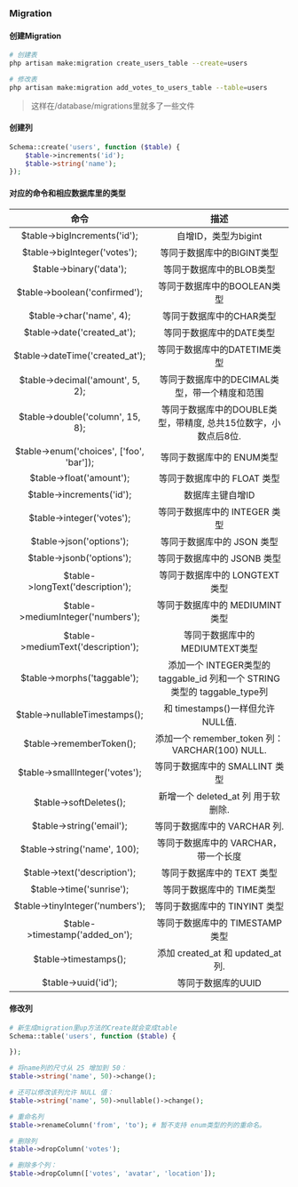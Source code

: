 ### Migration

#### 创建Migration
```bash
# 创建表
php artisan make:migration create_users_table --create=users

# 修改表
php artisan make:migration add_votes_to_users_table --table=users
```
> 这样在/database/migrations里就多了一些文件

#### 创建列
```php
Schema::create('users', function ($table) {
    $table->increments('id');
    $table->string('name');
});
```

#### 对应的命令和相应数据库里的类型
|命令   | 描述 |
|:----:|:----:|
|$table->bigIncrements('id');|自增ID，类型为bigint|
|$table->bigInteger('votes');|等同于数据库中的BIGINT类型|
|$table->binary('data');|等同于数据库中的BLOB类型|
|$table->boolean('confirmed');|等同于数据库中的BOOLEAN类型|
|$table->char('name', 4);|等同于数据库中的CHAR类型|
|$table->date('created_at');|等同于数据库中的DATE类型|
|$table->dateTime('created_at');|等同于数据库中的DATETIME类型|
|$table->decimal('amount', 5, 2);|等同于数据库中的DECIMAL类型，带一个精度和范围|
|$table->double('column', 15, 8);|等同于数据库中的DOUBLE类型，带精度, 总共15位数字，小数点后8位.|
|$table->enum('choices', ['foo', 'bar']);|等同于数据库中的 ENUM类型|
|$table->float('amount');|等同于数据库中的 FLOAT 类型|
|$table->increments('id');|数据库主键自增ID|
|$table->integer('votes');|等同于数据库中的 INTEGER 类型|
|$table->json('options');|等同于数据库中的 JSON 类型|
|$table->jsonb('options');|等同于数据库中的 JSONB 类型|
|$table->longText('description');|等同于数据库中的 LONGTEXT 类型|
|$table->mediumInteger('numbers');|等同于数据库中的 MEDIUMINT类型|
|$table->mediumText('description');|等同于数据库中的 MEDIUMTEXT类型|
|$table->morphs('taggable');|添加一个 INTEGER类型的 taggable_id 列和一个 STRING类型的 taggable_type列|
|$table->nullableTimestamps();|和 timestamps()一样但允许 NULL值.|
|$table->rememberToken();|添加一个 remember_token 列： VARCHAR(100) NULL.|
|$table->smallInteger('votes');|等同于数据库中的 SMALLINT 类型|
|$table->softDeletes();|新增一个 deleted_at 列 用于软删除.|
|$table->string('email');|等同于数据库中的 VARCHAR 列.|
|$table->string('name', 100);|等同于数据库中的 VARCHAR，带一个长度|
|$table->text('description');|等同于数据库中的 TEXT 类型|
|$table->time('sunrise');|等同于数据库中的 TIME类型|
|$table->tinyInteger('numbers');|等同于数据库中的 TINYINT 类型|
|$table->timestamp('added_on');|等同于数据库中的 TIMESTAMP 类型|
|$table->timestamps();|添加 created_at 和 updated_at列.|
|$table->uuid('id');|等同于数据库的UUID|

#### 修改列
```php
# 新生成migration里up方法的Create就会变成table
Schema::table('users', function ($table) {

});

# 将name列的尺寸从 25 增加到 50：
$table->string('name', 50)->change();

# 还可以修改该列允许 NULL 值：
$table->string('name', 50)->nullable()->change();

# 重命名列
$table->renameColumn('from', 'to'); # 暂不支持 enum类型的列的重命名。

# 删除列
$table->dropColumn('votes');

# 删除多个列：
$table->dropColumn(['votes', 'avatar', 'location']);
```